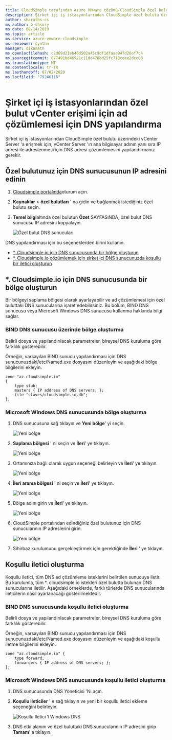 ```yaml
---
title: CloudSimple tarafından Azure VMware çözümü-CloudSimple özel bulutu için DNS 'yi yapılandırma
description: Şirket içi iş istasyonlarından CloudSimple özel bulutu üzerinde vCenter Server erişimi için DNS ad çözümlemesi ayarlamayı açıklar
author: sharaths-cs
ms.author: b-shsury
ms.date: 08/14/2019
ms.topic: article
ms.service: azure-vmware-cloudsimple
ms.reviewer: cynthn
manager: dikamath
ms.openlocfilehash: c2d69d21eb46d502a45c9df1dfaaa947d26ef7c4
ms.sourcegitcommit: 877491bd46921c11dd478bd25fc718ceee2dcc08
ms.translationtype: MT
ms.contentlocale: tr-TR
ms.lasthandoff: 07/02/2020
ms.locfileid: "79246116"
---
```

# <a name="configure-dns-for-name-resolution-for-private-cloud-vcenter-access-from-on-premises-workstations"></a>Şirket içi iş istasyonlarından özel bulut vCenter erişimi için ad çözümlemesi için DNS yapılandırma

Şirket içi iş istasyonlarından CloudSimple özel bulutu üzerindeki vCenter Server 'a erişmek için, vCenter Server 'ın ana bilgisayar adının yanı sıra IP adresi ile adreslenmesi için DNS adresi çözümlemesini yapılandırmanız gerekir.

## <a name="obtain-the-ip-address-of-the-dns-server-for-your-private-cloud"></a>Özel bulutunuz için DNS sunucusunun IP adresini edinin

1. [Cloudsimple portalında](access-cloudsimple-portal.md)oturum açın.

2. **Kaynaklar**  >  **özel bulutları** ' na gidin ve bağlanmak istediğiniz özel bulutu seçin.

3. **Temel bilgi**altında özel bulutun **Özet** SAYFASıNDA, özel bulut DNS sunucusu IP adresini kopyalayın.

    ![Özel bulut DNS sunucuları](media/private-cloud-dns-server.png)


DNS yapılandırması için bu seçeneklerden birini kullanın.

* [*. Cloudsimple.io için DNS sunucusunda bir bölge oluşturun](#create-a-zone-on-a-microsoft-windows-dns-server)
* [*. Cloudsimple.io çözümlemek için şirket içi DNS sunucunuzda koşullu bir iletici oluşturun](#create-a-conditional-forwarder)

## <a name="create-a-zone-on-the-dns-server-for-cloudsimpleio"></a>*. Cloudsimple.io için DNS sunucusunda bir bölge oluşturun

Bir bölgeyi saplama bölgesi olarak ayarlayabilir ve ad çözümlemesi için özel buluttaki DNS sunucularına işaret edebilirsiniz. Bu bölüm, BIND DNS sunucusu veya Microsoft Windows DNS sunucusu kullanma hakkında bilgi sağlar.

### <a name="create-a-zone-on-a-bind-dns-server"></a>BIND DNS sunucusu üzerinde bölge oluşturma

Belirli dosya ve yapılandırılacak parametreler, bireysel DNS kuruluma göre farklılık gösterebilir.

Örneğin, varsayılan BIND sunucu yapılandırması için DNS sunucunuzdaki/etc/Named.exe dosyasını düzenleyin ve aşağıdaki bölge bilgilerini ekleyin.

```
zone "az.cloudsimple.io"
{
    type stub;
    masters { IP address of DNS servers; };
    file "slaves/cloudsimple.io.db";
};
```

### <a name="create-a-zone-on-a-microsoft-windows-dns-server"></a>Microsoft Windows DNS sunucusunda bölge oluşturma

1. DNS sunucusuna sağ tıklayın ve **Yeni bölge**' yi seçin. 
  
    ![Yeni bölge](media/DNS01.png)
2. **Saplama bölgesi** ' ni seçin ve **İleri**' ye tıklayın.

    ![Yeni bölge](media/DNS02.png)
3. Ortamınıza bağlı olarak uygun seçeneği belirleyin ve **İleri**' ye tıklayın.

    ![Yeni bölge](media/DNS03.png)
4. **İleri arama bölgesi** ' ni seçin ve **İleri**' ye tıklayın.

    ![Yeni bölge](media/DNS01.png)
5. Bölge adını girin ve **İleri**' ye tıklayın.

    ![Yeni bölge](media/DNS05.png)
6. CloudSimple portalından edindiğiniz özel bulutunuz için DNS sunucularının IP adreslerini girin.

    ![Yeni bölge](media/DNS06.png)
7. Sihirbaz kurulumunu gerçekleştirmek için gerektiğinde **İleri** ' ye tıklayın.

## <a name="create-a-conditional-forwarder"></a>Koşullu iletici oluşturma

Koşullu iletici, tüm DNS ad çözümleme isteklerini belirtilen sunucuya iletir. Bu kurulumla, tüm *. cloudsimple.io istekleri özel bulutta bulunan DNS sunucularına iletilir. Aşağıdaki örneklerde, farklı türlerde DNS sunucularında ileticilerin nasıl ayarlanacağı gösterilmektedir.

### <a name="create-a-conditional-forwarder-on-a-bind-dns-server"></a>BIND DNS sunucusunda koşullu iletici oluşturma

Belirli dosya ve yapılandırılacak parametreler, bireysel DNS kuruluma göre farklılık gösterebilir.

Örneğin, varsayılan BIND sunucu yapılandırması için DNS sunucunuzdaki/etc/Named.exe dosyasını düzenleyin ve aşağıdaki koşullu iletme bilgilerini ekleyin.

```
zone "az.cloudsimple.io" {
    type forward;
    forwarders { IP address of DNS servers; };
};
```

### <a name="create-a-conditional-forwarder-on-a-microsoft-windows-dns-server"></a>Microsoft Windows DNS sunucusunda koşullu iletici oluşturma

1. DNS sunucusunda DNS Yöneticisi 'Ni açın.
2. **Koşullu ileticiler** ' e sağ tıklayın ve yeni bir koşullu iletici ekleme seçeneğini belirleyin.

    ![Koşullu Iletici 1 Windows DNS](media/DNS08.png)
3. DNS etki alanını ve özel buluttaki DNS sunucularının IP adresini girip **Tamam**' a tıklayın.
